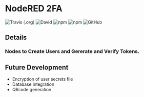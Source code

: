 # NodeRED 2FA

![Travis (.org)](https://img.shields.io/travis/bmdevx/node-red-2fa?style=flat-square) ![David](https://img.shields.io/david/bmdevx/node-red-2fa?style=flat-square)  ![npm](https://img.shields.io/npm/dt/node-red-2fa?style=flat-square) ![npm](https://img.shields.io/npm/v/node-red-2fa?style=flat-square) ![GitHub](https://img.shields.io/github/license/bmdevx/node-red-2fa?style=flat-square)

## Details
### Nodes to Create Users and Gererate and Verify Tokens.

## Future Development
 * Encryption of user secrets file
 * Database integration
 * QRcode generation